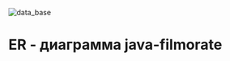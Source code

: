 ![data_base](https://github.com/Deathriot/java-filmorate/assets/127441142/d2b3dec7-076b-4e55-bf5a-59d3a4e25098)

# ER - диаграмма java-filmorate
